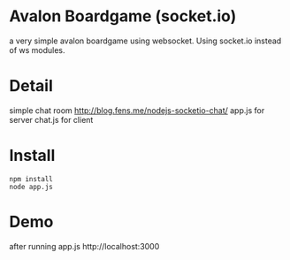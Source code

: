 Avalon Boardgame (socket.io)
===============

a very simple avalon boardgame using websocket. Using socket.io instead of ws modules.

Detail
==================

simple chat room
http://blog.fens.me/nodejs-socketio-chat/
app.js for server
chat.js for client

Install
==================

```{bash}
npm install
node app.js
```

Demo
==================
after running app.js
http://localhost:3000
